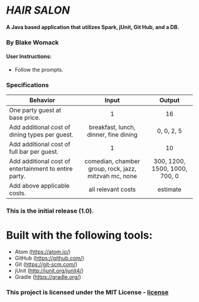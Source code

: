 # _HAIR SALON_

#### A Java based application that utilizes Spark, jUnit, Git Hub, and a DB.

### By Blake Womack

#### User Instructions:

* Follow the prompts.

### Specifications

| Behavior |   Input   |   Output   |
|----------|:---------:|:----------:|
| One party guest at base price. | 1 | 16 |
| Add additional cost of dining types per guest. | breakfast, lunch, dinner, fine dining | 0, 0, 2, 5 |
| Add additional cost of full bar per guest. | 1 | 10 |
| Add additional cost of entertainment to entire party. | comedian, chamber group, rock, jazz, mitzvah mc, none| 300, 1200, 1500, 1000, 700, 0 |
| Add above applicable costs. | all relevant costs | estimate |

### This is the initial release (1.0).

# Built with the following tools:

* Atom (https://atom.io/)
* GitHub (https://github.com/)
* Git (https://git-scm.com/)
* jUnit (http://junit.org/junit4/)
* Gradle (https://gradle.org/)

### This project is licensed under the MIT License - [license]

[license]: https://opensource.org/licenses/MIT
